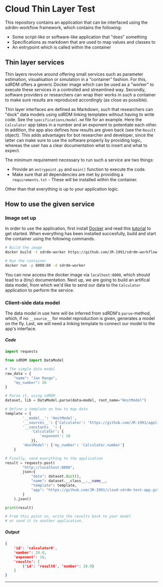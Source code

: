 # Cloud Thin Layer Test

This repository contains an application that can be interfaced using the sdrdm-workflow framework, which contains the following:

- Some script-like or software-like application that "does" something
- Specifications as markdown that are used to map values and classes to
- An entrypoint which is called within the container


## Thin layer services

Thin layers revolve around offering small services such as parameter estimation, visualisation or simulation in a "container" fashion. For this, sdRDM offers a generic Docker image which can be used as a "worker" to execute these services in a controlled and streamlined way. Secondly, software providers or researchers can wrap their works in such a container to make sure results are reproduced accordingly (as close as possible). 

Thin layer interfaces are defined as Markdown, such that researchers can "dock" data models using sdRDM linking templates without having to write code. See the ```specifications/model.md``` file for an example. Here the ```Calculator``` app takes in a number and an exponent to potentiate each other. In addition, the app also defines how results are given back (see the ```Result``` object). This adds advantages for bot researcher and developer, since the latter can make sure to use the software properly by providing logic, whereas the user has a clear documentation what to insert and what to expect.

The minimum requirement necessary to run such a service are two things:

- Provide an ```entrypoint.py``` and ```main()``` function to execute the code.
- Make sure that all dependencies are met by providing a ```requirements.txt``` - These will be installed within the container.

Other than that everything is up to your application logic.

## How to use the given service

### Image set up

In order to use the application, first install [Docker](https://docker.com/) and read this [tutorial](https://docs.docker.com/get-started/) to get started. When everything has been installed succesfully, build and start the container using the following commands.

```bash
# Build the image
docker build -t sdrdm-worker https://github.com/JR-1991/sdrdm-workflow-image.git

# Run the container
docker run -p 8000:80 -d sdrdm-worker
```

You can now access the docker image via ```localhost:8000```, which should lead to a (tiny) documentation. Next up, we are going to build an artifical data model, from which we'd like to send our data to the ```Calculator``` application to perform the service.

### Client-side data model

The data model in use here will be inferred from sdRDM's ```parse```-method, which, if no ```__source__``` for model reproduction is given, generates a model on the fly. Last, we will need a linking template to connect our model to the app's interface.

##### Code
```python
import requests

from sdRDM import DataModel

# The simple data model
raw_data = {
    "name": "Jan Range",
    "my_number": 20
}

# Parse it, using sdRDM
dataset, lib = DataModel.parse(data=model, root_name="HostModel")

# Define a template on how to map data
template = {
        '__model__': 'HostModel',
        '__sources__': {'Calculator': 'https://github.com/JR-1991/application.git'},
        '__constants__': {
            'Calculator': {
                'exponent': 10
            }},
        'HostModel': {'my_number': 'Calculator.number'}
    }

# Finally, send everything to the application
result = requests.post(
        "http://localhost:8000",
        json={
            "data": dataset.dict(),
            "name": dataset.__class__.__name__,
            "template": template,
            "app": "https://github.com/JR-1991/cloud-sdrdm-test-app.git"
        }
    ).json() 

print(result)

# From this point on, write the results back to your model
# or send it to another application.
```

##### Output

```json
{
    'id': 'calculator0',
    'number': 20.0,
    'exponent': 10,
    'results': [
        {'id': 'result0', 'number': 20.0}
    ]
}
```

--------
